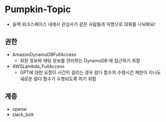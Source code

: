 # Pumpkin-Topic
- 슬랙 워크스페이스 내에서 관심사가 같은 사람들과 익명으로 대화를 나눠봐요!
## 권한
- AmazonDynamoDBFullAccess
  - 회원 정보와 채팅 정보를 관리하는 DynamoDB 에 접근하기 위함
- AWSLambda_FullAccess
  - GPT에 대한 요청이 시간이 걸리는 경우 람다 함수의 수행시간 제한이 지나도 새로운 람다 함수가 수행되도록 하기 위함
## 계층
- openai
- slack_bolt
